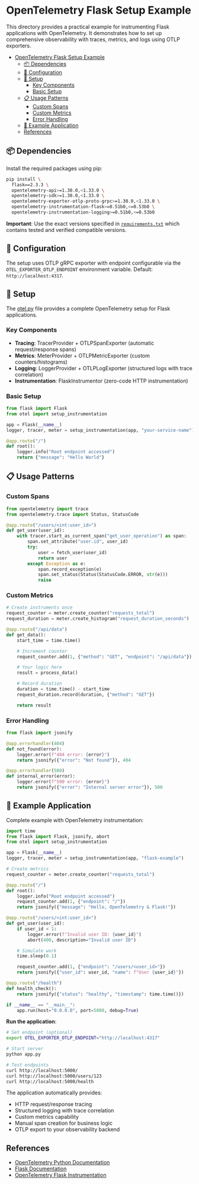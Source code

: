 # OpenTelemetry Flask Setup Example

This directory provides a practical example for instrumenting Flask applications with OpenTelemetry. It demonstrates how to set up comprehensive observability with traces, metrics, and logs using OTLP exporters.

- [OpenTelemetry Flask Setup Example](#opentelemetry-flask-setup-example)
  - [📦 Dependencies](#-dependencies)
  - [🔧 Configuration](#-configuration)
  - [🧪 Setup](#-setup)
    - [Key Components](#key-components)
    - [Basic Setup](#basic-setup)
  - [📋 Usage Patterns](#-usage-patterns)
    - [Custom Spans](#custom-spans)
    - [Custom Metrics](#custom-metrics)
    - [Error Handling](#error-handling)
  - [🧪 Example Application](#-example-application)
  - [References](#references)

## 📦 Dependencies

Install the required packages using pip:

```bash
pip install \
  flask==2.3.3 \
  opentelemetry-api>=1.30.0,<1.33.0 \
  opentelemetry-sdk>=1.30.0,<1.33.0 \
  opentelemetry-exporter-otlp-proto-grpc>=1.30.0,<1.33.0 \
  opentelemetry-instrumentation-flask>=0.51b0,<=0.53b0 \
  opentelemetry-instrumentation-logging>=0.51b0,<=0.53b0
```

**Important**: Use the exact versions specified in [`requirements.txt`](requirements.txt) which contains tested and verified compatible versions.

## 🔧 Configuration

The setup uses OTLP gRPC exporter with endpoint configurable via the `OTEL_EXPORTER_OTLP_ENDPOINT` environment variable. Default: `http://localhost:4317`.

## 🧪 Setup

The [otel.py](otel.py) file provides a complete OpenTelemetry setup for Flask applications.

### Key Components

- **Tracing**: TracerProvider + OTLPSpanExporter (automatic request/response spans)
- **Metrics**: MeterProvider + OTLPMetricExporter (custom counters/histograms)
- **Logging**: LoggerProvider + OTLPLogExporter (structured logs with trace correlation)
- **Instrumentation**: FlaskInstrumentor (zero-code HTTP instrumentation)

### Basic Setup

```python
from flask import Flask
from otel import setup_instrumentation

app = Flask(__name__)
logger, tracer, meter = setup_instrumentation(app, "your-service-name")

@app.route("/")
def root():
    logger.info("Root endpoint accessed")
    return {"message": "Hello World"}
```

## 📋 Usage Patterns

### Custom Spans

```python
from opentelemetry import trace
from opentelemetry.trace import Status, StatusCode

@app.route("/users/<int:user_id>")
def get_user(user_id):
    with tracer.start_as_current_span("get_user_operation") as span:
        span.set_attribute("user.id", user_id)
        try:
            user = fetch_user(user_id)
            return user
        except Exception as e:
            span.record_exception(e)
            span.set_status(Status(StatusCode.ERROR, str(e)))
            raise
```

### Custom Metrics

```python
# Create instruments once
request_counter = meter.create_counter("requests_total")
request_duration = meter.create_histogram("request_duration_seconds")

@app.route("/api/data")
def get_data():
    start_time = time.time()

    # Increment counter
    request_counter.add(1, {"method": "GET", "endpoint": "/api/data"})

    # Your logic here
    result = process_data()

    # Record duration
    duration = time.time() - start_time
    request_duration.record(duration, {"method": "GET"})

    return result
```

### Error Handling

```python
from flask import jsonify

@app.errorhandler(404)
def not_found(error):
    logger.error(f"404 error: {error}")
    return jsonify({"error": "Not found"}), 404

@app.errorhandler(500)
def internal_error(error):
    logger.error(f"500 error: {error}")
    return jsonify({"error": "Internal server error"}), 500
```

## 🧪 Example Application

Complete example with OpenTelemetry instrumentation:

```python
import time
from flask import Flask, jsonify, abort
from otel import setup_instrumentation

app = Flask(__name__)
logger, tracer, meter = setup_instrumentation(app, "flask-example")

# Create metrics
request_counter = meter.create_counter("requests_total")

@app.route("/")
def root():
    logger.info("Root endpoint accessed")
    request_counter.add(1, {"endpoint": "/"})
    return jsonify({"message": "Hello, OpenTelemetry & Flask!"})

@app.route("/users/<int:user_id>")
def get_user(user_id):
    if user_id < 1:
        logger.error(f"Invalid user ID: {user_id}")
        abort(400, description="Invalid user ID")

    # Simulate work
    time.sleep(0.1)

    request_counter.add(1, {"endpoint": "/users/<user_id>"})
    return jsonify({"user_id": user_id, "name": f"User {user_id}"})

@app.route("/health")
def health_check():
    return jsonify({"status": "healthy", "timestamp": time.time()})

if __name__ == "__main__":
    app.run(host="0.0.0.0", port=5000, debug=True)
```

**Run the application**:

```bash
# Set endpoint (optional)
export OTEL_EXPORTER_OTLP_ENDPOINT="http://localhost:4317"

# Start server
python app.py

# Test endpoints
curl http://localhost:5000/
curl http://localhost:5000/users/123
curl http://localhost:5000/health
```

The application automatically provides:
- HTTP request/response tracing
- Structured logging with trace correlation
- Custom metrics capability
- Manual span creation for business logic
- OTLP export to your observability backend

## References

- [OpenTelemetry Python Documentation](https://opentelemetry.io/docs/instrumentation/python/)
- [Flask Documentation](https://flask.palletsprojects.com/)
- [OpenTelemetry Flask Instrumentation](https://opentelemetry-python-contrib.readthedocs.io/en/latest/instrumentation/flask/flask.html)
